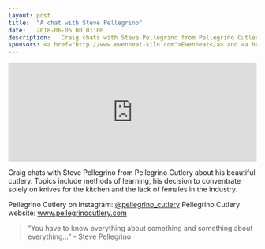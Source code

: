 ```yaml
---
layout: post
title:  "A chat with Steve Pellegrino"
date:   2018-06-06 00:01:00
description:   Craig chats with Steve Pellegrino from Pellegrino Cutlery about his beautiful cutlery.
sponsors: <a href="http://www.evenheat-kiln.com">Evenheat</a> and <a href="http://www.tormek.com">Tormek</a>
---
```


<iframe frameborder='0' height='200px' scrolling='no' seamless src='https://embed.simplecast.com/69c9a6dd?color=f5f5f5' width='100%'></iframe>


Craig chats with Steve Pellegrino from Pellegrino Cutlery about his beautiful cutlery. Topics include methods of learning, his decision to conventrate solely on knives for the kitchen and the lack of females in the industry.

Pellegrino Cutlery on Instagram: <a href="http://www.instagram.com/pellegrino_cutlery">@pellegrino_cutlery</a>
Pellegrino Cutlery website: <a href="http://www.pellegrinocutlery.com">www.pellegrinocutlery.com</a>





 


<blockquote class="largeQuote">“You have to know everything about something and something about everything...” - Steve Pellegrino</blockquote>



